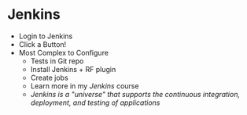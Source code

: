 # Jenkins
- Login to Jenkins
- Click a Button!
- Most Complex to Configure
  - Tests in Git repo
  - Install Jenkins + RF plugin
  - Create jobs
  - Learn more in my *Jenkins* course
  - *Jenkins is a "universe" that supports the continuous integration, deployment, and testing of applications*